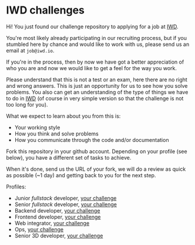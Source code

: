 # IWD challenges

Hi! You just found our challenge repository to applying for a job at [IWD](https://iwd.io/).

You're most likely already participating in our recruiting process, but if you stumbled here by chance and would like to work with us, please send us an email at `job@iwd.io`.

If you're in the process, then by now we have got a better appreciation of who you are and now we would like to get a feel for the way you work.

Please understand that this is not a test or an exam, here there are no right and wrong answers. This is just an opportunity for us to see how you solve problems. You also can get an understanding of the type of things we have to do in [IWD](https://iwd.io/) (of course in very simple version so that the challenge is not too long for you).

What we expect to learn about you from this is:

* Your working style
* How you think and solve problems
* How you communicate through the code and/or documentation

Fork this repository in your github account. Depending on your profile (see
below), you have a different set of tasks to achieve.

When it's done, send us the URL of your fork, we will do a review as quick as
possible (~1 day) and getting back to you for the next step.

Profiles:

* Junior *fullstack* developer, [your challenge](fullstack/junior)
* Senior *fullstack* developer, [your challenge](fullstack/senior)
* Backend developer, [your challenge](backend)
* Frontend developer, [your challenge](frontend)
* Web integrator, [your challenge](integrator)
* Ops, [your challenge](ops)
* Senior 3D developer, [your challenge](3D/senior)
